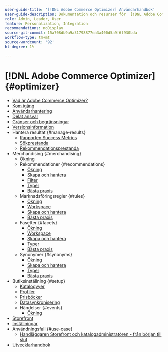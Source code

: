 ```yaml
---
user-guide-title: '[!DNL Adobe Commerce Optimizer] Användarhandbok'
user-guide-description: Dokumentation och resurser för  [!DNL Adobe Commerce Optimizer].
role: Admin, Leader, User
feature: Personalization, Integration
recommendations: noDisplay
source-git-commit: 15a708db9a9a31798877ea3a400d5a9f6f930bda
workflow-type: tm+mt
source-wordcount: '92'
ht-degree: 1%

---
```


# [!DNL Adobe Commerce Optimizer] {#optimizer}

- [Vad är Adobe Commerce Optimizer?](overview.md)
- [Kom igång](get-started.md)
- [Användarhantering](user-management.md)
- [Delat ansvar](shared-responsibility.md)
- [Gränser och begränsningar](boundaries-limits.md)
- [Versionsinformation](release-notes.md)
- Hantera resultat {#manage-results}
   - [Rapporten Success Metrics](./manage-results/success-metrics.md)
   - [Sökprestanda](./manage-results/search-performance.md)
   - [Rekommendationsprestanda](./manage-results/recommendation-performance.md)
- Merchandising {#merchandising}
   - [Ökning](./merchandising/overview.md)
   - Rekommendationer {#recommendations}
      - [Ökning](./merchandising/recommendations/overview.md)
      - [Skapa och hantera](./merchandising/recommendations/create.md)
      - [Filter](./merchandising/recommendations/filters.md)
      - [Typer](./merchandising/recommendations/types.md)
      - [Bästa praxis](./merchandising/recommendations/best-practice.md)
   - Marknadsföringsregler {#rules}
      - [Ökning](./merchandising/rules/overview.md)
      - [Workspace](./merchandising/rules/workspace.md)
      - [Skapa och hantera](./merchandising/rules/add.md)
      - [Bästa praxis](./merchandising/rules/best-practice.md)
   - Fasetter {#facets}
      - [Ökning](./merchandising/facets/overview.md)
      - [Workspace](./merchandising/facets/workspace.md)
      - [Skapa och hantera](./merchandising/facets/add.md)
      - [Typer](./merchandising/facets/type.md)
      - [Bästa praxis](./merchandising/facets/best-practice.md)
   - Synonymer {#synonyms}
      - [Ökning](./merchandising/synonyms/overview.md)
      - [Skapa och hantera](./merchandising/synonyms/add.md)
      - [Typer](./merchandising/synonyms/type.md)
      - [Bästa praxis](./merchandising/synonyms/best-practice.md)
- Butiksinställning {#setup}
   - [Katalogvyer](./setup/catalog-view.md)
   - [Profiler](./setup/policies.md)
   - [Prisböcker](./setup/pricebooks.md)
   - [Datasynkronisering](./setup/data-sync.md)
   - Händelser {#events}
      - [Ökning](./setup/events/overview.md)
- [Storefront](storefront.md)
- [Inställningar](settings.md)
- Användningsfall {#use-case}
   - [Handläggaren Storefront och katalogadministratören - från början till slut](./use-case/admin-use-case.md)
- [Utvecklarhandbok](https://developer.adobe.com/commerce/services/optimizer/)
